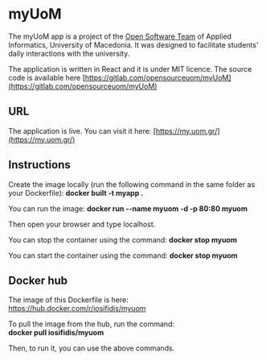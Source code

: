 # myUoM

The myUoM app is a project of the [Open Software Team](https://opensource.uom.gr) of Applied Informatics, University of Macedonia.
It was designed to facilitate students' daily interactions with the university.

The application is written in React and it is under MIT licence. The source code is available here [https://gitlab.com/opensourceuom/myUoM](https://gitlab.com/opensourceuom/myUoM)

## URL
The application is live. You can visit it here: 
[https://my.uom.gr/](https://my.uom.gr/)

## Instructions

Create the image locally (run the following command in the same folder as your Dockerfile): 
**docker built -t myapp .**

You can run the image:
**docker run --name myuom -d -p 80:80 myuom**

Then open your browser and type localhost.

You can stop the container using the command:
**docker stop myuom**

You can start the container using the command:
**docker stop myuom**

## Docker hub

The image of this Dockerfile is here:  
https://hub.docker.com/r/iosifidis/myuom

To pull the image from the hub, run the command:  
**docker pull iosifidis/myuom**

Then, to run it, you can use the above commands.
